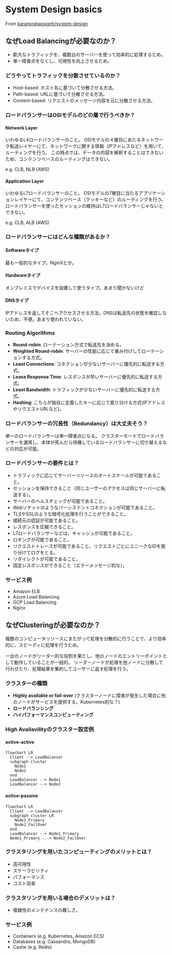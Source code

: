 # System Design basics

From [karanpratapsignh/system-design](https://github.com/karanpratapsingh/system-design)


## なぜLoad Balancingが必要なのか？

- 膨大なトラフィックを、複数台のサーバーを使って効率的に処理するため。
- 単一障害点をなくし、可用性を向上させるため。

### どうやってトラフィックを分散させているのか？

- Host-based: ホスト名に基づいて分散させる方法。
- Path-based: URLに基づいて分散させる方法。
- Content-based: リクエストのメッセージ内容を元に分散させる方法。

### ロードバランサーはOSIモデルのどの層で行うべきか？

#### Network Layer

いわゆるL4ロードバランサーのこと。
OSIモデルの４層目にあたるネットワーク転送レイヤーにて、ネットワークに関する情報（IPアドレスなど）を用いて、ルーティングを行う。
この時点では、データの内容を解釈することはできないため、コンテンツベースのルーティングはできない。

e.g. CLB, NLB (AWS)

#### Application Layer

いわゆるL7ロードバランサーのこと。
OSIモデルの7層目に当たるアプリケーションレイヤーにて、コンテンツベース（クッキーなど）のルーティングを行う。
ロードバランサーを使ったセッションの維持はL7ロードバランサーじゃないとできない。

e.g. CLB, ALB (AWS)

### ロードバランサーにはどんな種類があるか？

#### Softwareタイプ

最も一般的なタイプ。NginXとか。

#### Hardwareタイプ

オンプレミスでデバイスを設置して使うタイプ。あまり聞かないけど

#### DNSタイプ

IPアドレスを返してそこへアクセスさせる方法。DNSは転送先の状態を確認しないため、不便。あまり使われていない。

### Routing Algorithms

- **Round-robin**: ローテーション方式で転送先を決める。
- **Weighted Round-robin**: サーバーの性能に応じて重み付けしてローテーションする方式。
- **Least Connections**: コネクションが少ないサーバーに優先的に転送する方式。
- **Lease Response Time**: レスポンスが早いサーバーに優先的に転送する方式。
- **Least Bandwidth**: トラフィックが少ないサーバーに優先的に転送する方式。
- **Hashing**: こちらが独自に定義したキーに応じて振り分ける方式(IPアドレスやリクエストURLなど)。

### ロードバランサーの冗長性（Redundancy）は大丈夫そう？

単一のロードバランサーは単一障害点になる。
クラスターモードでロードバランサーを運用し、本体が死んだら待機しているロードバランサーに切り替えるなどの対応が可能。

### ロードバランサーの要件とは？

- トラフィックに応じてサーバーリソースのオートスケールが可能であること。
- セッションを保持できること（同じユーザーのアクセスは同じサーバーに転送する）。
- サーバーのヘルスチェックが可能であること。
- Webソケットのようなパーシステントコネクションが可能であること。
- TLSやSSLのような暗号化処理を行うことができること。
- 接続元の認証が可能であること。
- レスポンスを圧縮できること。
- L7ロードバランサーなどは、キャッシュが可能であること。
- ロギングが可能であること。
- リクエストトレースが可能であること。リクエストごとにユニークなIDを振り分けてログをとる。
- リダイレクトが可能であること。
- 固定レスポンスができること（エラーメッセージ的な）。

### サービス例

- Amazon ELB
- Azure Load Balancing
- GCP Load Balancing
- Nginx

## なぜClusteringが必要なのか？

複数のコンピュータリソースにまたがって処理を分散的に行うことで、より効率的に、スピーディに処理を行うため。

一台のノードがリーダー的な役割を果たし、他のノードのエントリーポイントとして動作していることが一般的。
リーダーノードが処理を他ノードに分散して行わせたり、処理結果を集約してユーザーに返す処理を行う。

### クラスターの種類

- **Highly available or fail-over** (クラスターノードに障害が発生した場合に他のノードがサービスを提供する。Kubernetes的な？)
- **ロードバランシング**
- **ハイパフォーマンスコンピューティング**

### High Availavilityのクラスター設定例

#### active-active
```mermaid
flowchart LR
  Client --> LoadBalancer
  subgraph cluster
    Node1
    Node2
  end
  LoadBalancer --> Node1
  LoadBalancer --> Node2
```

#### active-passive
```mermaid
flowchart LR
  Client --> LoadBalancer
  subgraph cluster LR
    Node1_Primary
    Node2_FailOver
  end
  LoadBalancer --> Node1_Primary
  Node1_Primary -.-> Node2_FailOver
```

### クラスタリングを用いたコンピューティングのメリットとは？

- 高可用性
- スケーラビリティ
- パフォーマンス
- コスト効率

### クラスタリングを用いる場合のデメリットは？

- 複雑性のメンテナンスの難しさ。


### サービス例

- Containers (e.g. Kubernetes, Amazon ECS)
- Databases (e.g. Cassandra, MongoDB)
- Cashe (e.g. Redis)
